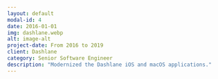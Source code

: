 ```yaml
---
layout: default
modal-id: 4
date: 2016-01-01
img: dashlane.webp
alt: image-alt
project-date: From 2016 to 2019
client: Dashlane
category: Senior Software Engineer
description: "Modernized the Dashlane iOS and macOS applications."
---
```

